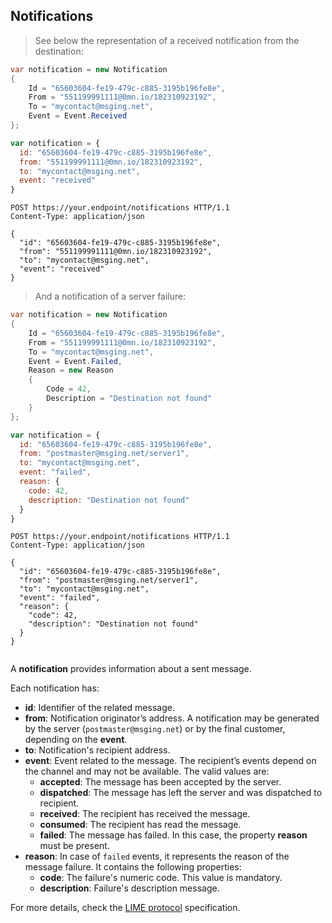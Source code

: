 ## Notifications

> See below the representation of a received notification from the destination:

```csharp
var notification = new Notification
{
    Id = "65603604-fe19-479c-c885-3195b196fe8e",
    From = "551199991111@0mn.io/182310923192",
    To = "mycontact@msging.net",
    Event = Event.Received
};
```

```javascript
var notification = {
  id: "65603604-fe19-479c-c885-3195b196fe8e",
  from: "551199991111@0mn.io/182310923192",
  to: "mycontact@msging.net",
  event: "received"
}
```

```http
POST https://your.endpoint/notifications HTTP/1.1
Content-Type: application/json

{
  "id": "65603604-fe19-479c-c885-3195b196fe8e",
  "from": "551199991111@0mn.io/182310923192",
  "to": "mycontact@msging.net",
  "event": "received"
}
```

> And a notification of a server failure:

```csharp
var notification = new Notification
{
    Id = "65603604-fe19-479c-c885-3195b196fe8e",
    From = "551199991111@0mn.io/182310923192",
    To = "mycontact@msging.net",
    Event = Event.Failed,
    Reason = new Reason
    {
        Code = 42,
        Description = "Destination not found"
    }
};
```

```javascript
var notification = {
  id: "65603604-fe19-479c-c885-3195b196fe8e",
  from: "postmaster@msging.net/server1",
  to: "mycontact@msging.net",
  event: "failed",
  reason: {
    code: 42,
    description: "Destination not found"
  }
}
```

```http
POST https://your.endpoint/notifications HTTP/1.1
Content-Type: application/json

{
  "id": "65603604-fe19-479c-c885-3195b196fe8e",
  "from": "postmaster@msging.net/server1",
  "to": "mycontact@msging.net",
  "event": "failed",
  "reason": {
    "code": 42,
    "description": "Destination not found"
  }
}
```

```http

```

A **notification** provides information about a sent message.

Each notification has:

- **id**: Identifier of the related message.
- **from**: Notification originator’s address. A notification may be generated by the server (`postmaster@msging.net`) or by the final customer, depending on the **event**.
- **to**: Notification's recipient address. 
- **event**: Event related to the message. The recipient’s events depend on the channel and may not be available. The valid values are: 
  * **accepted**: The message has been accepted by the server.
  * **dispatched**: The message has left the server and was dispatched to recipient.
  * **received**: The recipient has received the message.
  * **consumed**: The recipient has read the message.
  * **failed**: The message has failed. In this case, the property **reason** must be present. 
- **reason**: In case of `failed` events, it represents the reason of the message failure. It contains the following properties:
  * **code**: The failure's numeric code. This value is mandatory.
  * **description**: Failure's description message.

For more details, check the [LIME protocol](http://limeprotocol.org/index.html#notification) specification.
